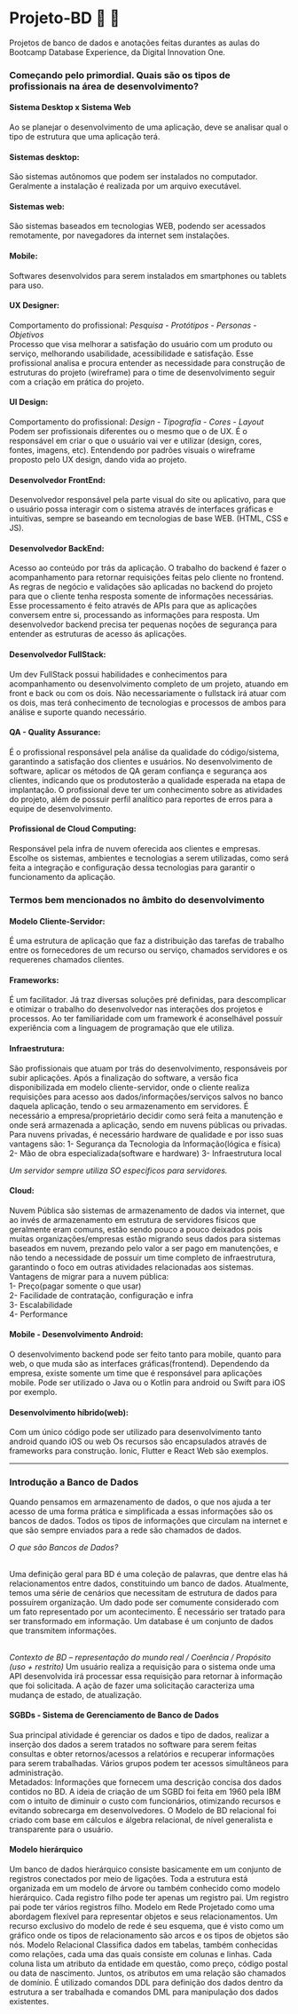 # Projeto-BD :game_die:	:dolphin:

Projetos de banco de dados e anotações feitas durantes as aulas do Bootcamp Database Experience, da Digital Innovation One. 

### Começando pelo primordial. Quais são os tipos de profissionais na área de desenvolvimento?

#### Sistema Desktop x Sistema Web <br/>
Ao se planejar o desenvolvimento de uma aplicação, deve se analisar qual o tipo de estrutura que uma aplicação terá.

#### Sistemas desktop: <br/>
São sistemas autônomos que podem ser instalados no computador. Geralmente a instalação é realizada por um arquivo executável. 

#### Sistemas web: <br/>
São sistemas baseados em tecnologias WEB, podendo ser acessados remotamente, por navegadores da internet sem instalações.

#### Mobile: <br/>
Softwares desenvolvidos para serem instalados em smartphones ou tablets para uso.

#### UX Designer: <br/>
Comportamento do profissional: *Pesquisa - Protótipos - Personas - Objetivos* <br/>
Processo que visa melhorar a satisfação do usuário com um produto ou serviço, melhorando usabilidade, acessibilidade e satisfação. Esse profissional analisa e 
procura entender as necessidade para construção de estruturas do projeto (wireframe) para o time de desenvolvimento seguir com a criação em prática do projeto.

#### UI Design: <br/>
Comportamento do profissional: *Design - Tipografia - Cores - Layout* <br/>
Podem ser profissionais diferentes ou o mesmo que o de UX. É o responsável em criar o que o usuário vai ver e utilizar (design, cores, fontes, imagens, etc).
Entendendo por padrões visuais o wireframe proposto pelo UX design, dando vida ao projeto.

#### Desenvolvedor FrontEnd: <br/>
Desenvolvedor responsável pela parte visual do site ou aplicativo, para que o usuário possa interagir com o sistema através de interfaces gráficas e intuitivas,
sempre se baseando em tecnologias de base WEB. (HTML, CSS e JS).

#### Desenvolvedor BackEnd: <br/>
Acesso ao conteúdo por trás da aplicação. O trabalho do backend é fazer o acompanhamento para retornar requisições feitas pelo cliente no frontend. As regras de
negócio e validações são aplicadas no backend do projeto para que o cliente tenha resposta somente de informações necessárias. Esse processamento é feito através
de APIs para que as aplicações conversem entre si, processando as informações para resposta. Um desenvolvedor backend precisa ter pequenas noções de segurança para
entender as estruturas de acesso ás aplicações.

#### Desenvolvedor FullStack: <br/>
Um dev FullStack possui habilidades e conhecimentos para acompanhamento ou desenvolvimento completo de um projeto, atuando em front e back ou com os dois.
Não necessariamente o fullstack irá atuar com os dois, mas terá conhecimento de tecnologias e processos de ambos para análise e suporte quando necessário.

#### QA - Quality Assurance: <br/>
É o profissional responsável pela análise da qualidade do código/sistema, garantindo a satisfação dos clientes e usuários. No desenvolvimento de software,
aplicar os métodos de QA geram confiança e segurança aos clientes, indicando que os produtosterão a qualidade esperada na etapa de implantação. O profissional deve
ter um conhecimento sobre as atividades do projeto, além de possuir perfil analítico para reportes de erros para a equipe de desenvolvimento.

#### Profissional de Cloud Computing: <br/>
Responsável pela infra de nuvem oferecida aos clientes e empresas. Escolhe os sistemas, ambientes e tecnologias a serem utilizadas, como será feita a integração e
configuração dessa tecnologias para garantir o funcionamento da aplicação.

### Termos bem mencionados no âmbito do desenvolvimento

#### Modelo Cliente-Servidor: <br/>
É uma estrutura de aplicação que faz a distribuição das tarefas de trabalho entre os fornecedores de um recurso ou serviço, chamados servidores e os requerenes
chamados clientes.

#### Frameworks: <br/>
É um facilitador. Já traz diversas soluções pré  definidas, para descomplicar e otimizar o trabalho do desenvolvedor nas interações dos projetos e processos.
Ao ter familiaridade com um framework é aconselhável possuír experiência com a linguagem de programação que ele utiliza.

#### Infraestrutura: <br/>
São profissionais que atuam por trás do desenvolvimento, responsáveis por subir aplicações. Após a finalização do software, a versão fica disponibilizada em
modelo cliente-servidor, onde o cliente realiza requisições para acesso aos dados/informações/serviços salvos no banco daquela aplicação, tendo o seu armazenamento
em servidores.
É necessário a empresa/proprietário decidir como será feita a manutenção e onde será armazenada a aplicação, sendo em nuvens públicas ou privadas.
Para nuvens privadas, é necessário hardware de qualidade e por isso suas vantagens são:
1- Segurança da Tecnologia da Informação(lógica e física)
2- Mão de obra especializada(software e hardware)
3- Infraestrutura local

*Um servidor sempre utiliza SO especificos para servidores.*

#### Cloud: <br/>
Nuvem Pública são sistemas de armazenamento de dados via internet, que ao invés
de armazenamento em estrutura de servidores físicos que geralmente eram comuns, estão sendo
pouco a pouco deixados pois muitas organizações/empresas estão migrando seus dados para
sistemas baseados em nuvem, prezando pelo valor a ser pago em manutenções, e não
tendo a necessidade de possuir um time completo de infraestrutura, garantindo o foco
em outras atividades relacionadas aos sistemas.
Vantagens de migrar para a nuvem pública: <br/>
1- Preço(pagar somente o que usar) <br/>
2- Facilidade de contratação, configuração e infra <br/>
3- Escalabilidade <br/>
4- Performance <br/>

#### Mobile - Desenvolvimento Android: <br/>
O desenvolvimento backend pode ser feito tanto para mobile, quanto para web, o que muda são as interfaces gráficas(frontend). Dependendo da empresa, existe
somente um time que é responsável para aplicações mobile. Pode ser utilizado o Java ou o Kotlin para android ou Swift para iOS por exemplo.

#### Desenvolvimento híbrido(web): <br/>
Com um único código pode ser utilizado para desenvolvimento tanto android quando iOS ou web Os recursos são encapsulados através de frameworks para construção.
Ionic, Flutter e React Web são exemplos.

--------------------------

### Introdução a Banco de Dados

Quando pensamos em armazenamento de dados, o que nos ajuda a ter acesso de uma forma prática e simplificada a essas informações são os bancos de dados.
Todos os tipos de informações que circulam na internet e que são sempre enviados para a rede são chamados de dados.

*O que são Bancos de Dados?* <br/><br/>

Uma definição geral para BD é uma coleção de palavras, que dentre elas há relacionamentos entre dados, constituindo um banco de dados. Atualmente, temos
uma série de cenários que necessitam de estrutura de dados para possuírem organização. Um dado pode ser comumente considerado com um fato representado por
um acontecimento. É necessário ser tratado para ser transformado em informação. Um database é um conjunto de dados que transmitem informações. <br/><br/>

*Contexto de BD – representação do mundo real / Coerência / Propósito (uso + restrito)*
Um usuário realiza a requisição para o sistema onde uma API desenvolvida irá processar essa requisição para retornar à informação que foi solicitada.
A ação de fazer uma solicitação caracteriza uma mudança de estado, de atualização.

#### SGBDs  - Sistema de Gerenciamento de Banco de Dados <br/>
Sua principal atividade é gerenciar os dados e tipo de dados, realizar a inserção dos dados a serem tratados no software para serem feitas consultas e obter
retornos/acessos a relatórios e recuperar informações para serem trabalhadas. Vários grupos podem ter acessos simultâneos para administração. <br/>
Metadados: Informações que fornecem uma descrição concisa dos dados contidos no BD.
A ideia de criação de um SGBD foi feita em 1960 pela IBM com o intuito de diminuir o custo com funcionários, otimizando recursos e evitando sobrecarga em
desenvolvedores. O Modelo de BD relacional foi criado com base em cálculos e álgebra relacional, de nível generalista e transparente para o usuário.

#### Modelo hierárquico <br/>
Um banco de dados hierárquico consiste basicamente em um conjunto de registros conectados por meio de ligações. Toda a estrutura está organizada em um modelo de árvore ou também conhecido como modelo hierárquico. Cada registro filho pode ter apenas um registro pai. Um registro pai pode ter vários registros filho.
Modelo em Rede
Projetado como uma abordagem flexível para representar objetos e seus relacionamentos. Um recurso exclusivo do modelo de rede é seu esquema, que é visto como um gráfico onde os tipos de relacionamento são arcos e os tipos de objetos são nós.
Modelo Relacional
Classifica dados em tabelas, também conhecidas como relações, cada uma das quais consiste em colunas e linhas. Cada coluna lista um atributo da entidade em questão, como preço, código postal ou data de nascimento. Juntos, os atributos em uma relação são chamados de domínio. É utilizado comandos DDL para definição dos dados dentro da estrutura a ser trabalhada e comandos DML para manipulação dos dados existentes.
